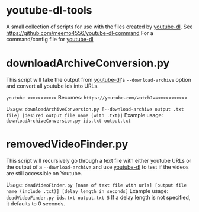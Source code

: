 # youtube-dl-tools
 A small collection of scripts for use with the files created by [youtube-dl](https://github.com/ytdl-org/youtube-dl).
 See https://github.com/meemo4556/youtube-dl-command
 For a command/config file for [youtube-dl](https://github.com/ytdl-org/youtube-dl)
 
# downloadArchiveConversion.py
 This script will take the output from [youtube-dl](https://github.com/ytdl-org/youtube-dl)'s `--download-archive` option and convert all youtube ids into URLs.
 
 `youtube xxxxxxxxxxx`
 Becomes:
 `https://youtube.com/watch?v=xxxxxxxxxxx`
 
 Usage: `downloadArchiveConversion.py [--download-archive output .txt file] [desired output file name (with .txt)]`
 Example usage:
 `downloadArchiveConversion.py ids.txt output.txt`
 
# removedVideoFinder.py
 This script will recursively go through a text file with either youtube URLs or the output of a `--download-archive` and use [youtube-dl](https://github.com/ytdl-org/youtube-dl) to test if the videos are still accessible on Youtube. 
 
 Usage:
 `deadVideoFinder.py [name of text file with urls] [output file name (include .txt)] [delay length in seconds]`
 Example usage:
 `deadVideoFinder.py ids.txt output.txt 5`
 If a delay length is not specified, it defaults to 0 seconds. 
